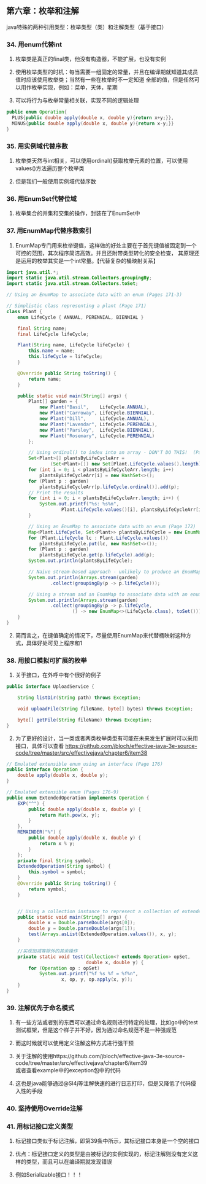 ## 第六章：枚举和注解

java特殊的两种引用类型：枚举类型（类）和注解类型（基于接口）


### 34. 用enum代替int
1. 枚举类是真正的final类，他没有构造器，不能扩展，也没有实例

2. 使用枚举类型的时机：每当需要一组固定的常量，并且在编译期就知道其成员值时应该使用枚举类；当然有一些在枚举时不一定知道
全部的值，但是任然可以用作枚举实现，例如：菜单，天体，星期

3. 可以将行为与枚举常量相关联，实现不同的逻辑处理
```java
public enum Operation{
  PLUS{public double apply(double x, double y){return x+y;}},
  MINUS{public double apply(double x, double y){return x-y;}}
}
```

### 35. 用实例域代替序数
1. 枚举类天然与int相关，可以使用ordinal()获取枚举元素的位置，可以使用values()方法遍历整个枚举类

2. 但是我们一般使用实例域代替序数

### 36. 用EnumSet代替位域
1. 枚举集合的并集和交集的操作，封装在了EnumSet中

### 37. 用EnumMap代替序数索引
1. EnumMap专门用来枚举键值，这样做的好处主要在于首先键值被固定到一个可控的范围，其次程序简洁高效。并且还附带类型转化的安全检查，
其原理还是运用的枚举其实是一个int常量。【代替复杂的桶映射关系】
```java
import java.util.*;
import static java.util.stream.Collectors.groupingBy;
import static java.util.stream.Collectors.toSet;

// Using an EnumMap to associate data with an enum (Pages 171-3)

// Simplistic class representing a plant (Page 171)
class Plant {
    enum LifeCycle { ANNUAL, PERENNIAL, BIENNIAL }

    final String name;
    final LifeCycle lifeCycle;

    Plant(String name, LifeCycle lifeCycle) {
        this.name = name;
        this.lifeCycle = lifeCycle;
    }

    @Override public String toString() {
        return name;
    }

    public static void main(String[] args) {
        Plant[] garden = {
            new Plant("Basil",    LifeCycle.ANNUAL),
            new Plant("Carroway", LifeCycle.BIENNIAL),
            new Plant("Dill",     LifeCycle.ANNUAL),
            new Plant("Lavendar", LifeCycle.PERENNIAL),
            new Plant("Parsley",  LifeCycle.BIENNIAL),
            new Plant("Rosemary", LifeCycle.PERENNIAL)
        };

        // Using ordinal() to index into an array - DON'T DO THIS!  (Page 171)
        Set<Plant>[] plantsByLifeCycleArr =
                (Set<Plant>[]) new Set[Plant.LifeCycle.values().length];
        for (int i = 0; i < plantsByLifeCycleArr.length; i++)
            plantsByLifeCycleArr[i] = new HashSet<>();
        for (Plant p : garden)
            plantsByLifeCycleArr[p.lifeCycle.ordinal()].add(p);
        // Print the results
        for (int i = 0; i < plantsByLifeCycleArr.length; i++) {
            System.out.printf("%s: %s%n",
                    Plant.LifeCycle.values()[i], plantsByLifeCycleArr[i]);
        }

        // Using an EnumMap to associate data with an enum (Page 172)
        Map<Plant.LifeCycle, Set<Plant>> plantsByLifeCycle = new EnumMap<>(Plant.LifeCycle.class);
        for (Plant.LifeCycle lc : Plant.LifeCycle.values())
            plantsByLifeCycle.put(lc, new HashSet<>());
        for (Plant p : garden)
            plantsByLifeCycle.get(p.lifeCycle).add(p);
        System.out.println(plantsByLifeCycle);

        // Naive stream-based approach - unlikely to produce an EnumMap!  (Page 172)
        System.out.println(Arrays.stream(garden)
                .collect(groupingBy(p -> p.lifeCycle)));

        // Using a stream and an EnumMap to associate data with an enum (Page 173)
        System.out.println(Arrays.stream(garden)
                .collect(groupingBy(p -> p.lifeCycle,
                        () -> new EnumMap<>(LifeCycle.class), toSet())));
    }
}
```

2. 简而言之，在键值确定的情况下，尽量使用EnumMap来代替桶映射这种方式，具体好处可见上程序和1

### 38. 用接口模拟可扩展的枚举

1. 关于接口，在外呼中有个很好的例子
```java
public interface UploadService {

    String listDir(String path) throws Exception;

    void uploadFile(String fileName, byte[] bytes) throws Exception;

    byte[] getFile(String fileName) throws Exception;
}

```

2. 为了更好的设计，当一类或者两类枚举类型有可能在未来发生扩展时可以采用接口，具体可以查看
https://github.com/jbloch/effective-java-3e-source-code/tree/master/src/effectivejava/chapter6/item38

```java
// Emulated extensible enum using an interface (Page 176)
public interface Operation {
    double apply(double x, double y);
}

// Emulated extensible enum (Pages 176-9)
public enum ExtendedOperation implements Operation {
    EXP("^") {
        public double apply(double x, double y) {
            return Math.pow(x, y);
        }
    },
    REMAINDER("%") {
        public double apply(double x, double y) {
            return x % y;
        }
    };
    private final String symbol;
    ExtendedOperation(String symbol) {
        this.symbol = symbol;
    }
    @Override public String toString() {
        return symbol;
    }


    // Using a collection instance to represent a collection of extended enums (page 178)
    public static void main(String[] args) {
        double x = Double.parseDouble(args[0]);
        double y = Double.parseDouble(args[1]);
        test(Arrays.asList(ExtendedOperation.values()), x, y);
    }

    //实现加减等除外的其余操作
    private static void test(Collection<? extends Operation> opSet,
                             double x, double y) {
        for (Operation op : opSet)
            System.out.printf("%f %s %f = %f%n",
                    x, op, y, op.apply(x, y));
    }
}
```


### 39. 注解优先于命名模式
1. 有一些方法或者别的东西可以通过命名规则进行特定的处理，比如go中的test测试框架，但是这个样子并不好，因为通过命名规范不是一种强规范

2. 而这时候就可以使用定义注解这种方式进行强干预

3. 关于注解的使用https://github.com/jbloch/effective-java-3e-source-code/tree/master/src/effectivejava/chapter6/item39  
或者查看example中的exception包中的代码

4. 这也是java能够通过@Sl4j等注解快速的进行日志打印，但是又降低了代码侵入性的手段

### 40. 坚持使用Override注解

### 41. 用标记接口定义类型
1. 标记接口类似于标记注解，即第39条中所示，其标记接口本身是一个空的接口

2. 优点：标记接口定义的类型是由被标记的实例实现的，标记注解则没有定义这样的类型，而且可以在编译期就发现错误

3. 例如Serializable接口！！！